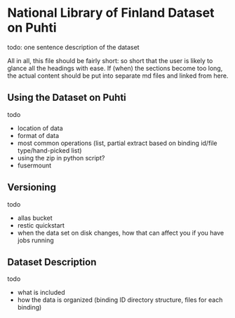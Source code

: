 # National Library of Finland Dataset on Puhti

todo: one sentence description of the dataset

All in all, this file should be fairly short: so short that the user is likely
to glance all the headings with ease. If (when) the sections become too long,
the actual content should be put into separate md files and linked from here.

## Using the Dataset on Puhti

todo
- location of data
- format of data
- most common operations (list, partial extract based on binding id/file
  type/hand-picked list)
- using the zip in python script?
- fusermount


## Versioning

todo
- allas bucket
- restic quickstart
- when the data set on disk changes, how that can affect you if you have jobs
  running


## Dataset Description

todo
- what is included
- how the data is organized (binding ID directory structure, files for each
  binding)
